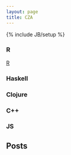 ```yaml
---
layout: page
title: CZA
---
```

{% include JB/setup %}

### R
[R](http://www.r-project.org/)
### Haskell
### Clojure
### C++
### JS
## Posts